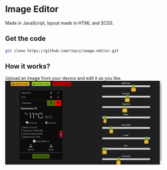 # Image Editor
Made in JavaScript, layout made in HTML and SCSS.<br />
## Get the code
```bash
git clone https://github.com/rnycz/image-editor.git
```
## How it works?
Upload an image from your device and edit it as you like. <br />
![](images/1.PNG)